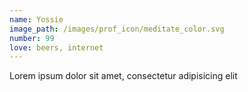 ```yaml
---
name: Yossie
image_path: /images/prof_icon/meditate_color.svg
number: 99
love: beers, internet
---
```

Lorem ipsum dolor sit amet, consectetur adipisicing elit
